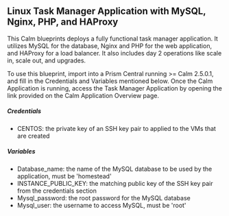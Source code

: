 ## Linux Task Manager Application with MySQL, Nginx, PHP, and HAProxy
This Calm blueprints deploys a fully functional task manager application.  It utilizes MySQL for the database, Nginx and PHP for the web application, and HAProxy for a load balancer.  It also includes day 2 operations like scale in, scale out, and upgrades.

To use this blueprint, import into a Prism Central running >= Calm 2.5.0.1, and fill in the Credentials and Variables mentioned below.  Once the Calm Application is running, access the Task Manager Application by opening the link provided on the Calm Application Overview page.

##### Credentials
* CENTOS: the private key of an SSH key pair to applied to the VMs that are created

##### Variables
* Database_name: the name of the MySQL database to be used by the application, must be 'homestead'
* INSTANCE_PUBLIC_KEY: the matching public key of the SSH key pair from the credentials section
* Mysql_password: the root password for the MySQL database
* Mysql_user: the username to access MySQL, must be 'root'
